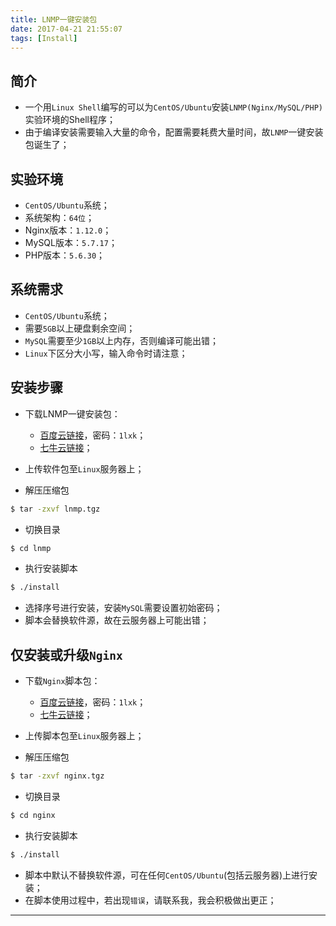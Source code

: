 ```yaml
---
title: LNMP一键安装包
date: 2017-04-21 21:55:07
tags: [Install]
---
```


## 简介
+ 一个用`Linux Shell`编写的可以为`CentOS/Ubuntu`安装`LNMP(Nginx/MySQL/PHP)`实验环境的Shell程序；
+ 由于编译安装需要输入大量的命令，配置需要耗费大量时间，故`LNMP`一键安装包诞生了；


## 实验环境
+ `CentOS/Ubuntu`系统；
+ 系统架构：`64位`；
+ Nginx版本：`1.12.0`；
+ MySQL版本：`5.7.17`；
+ PHP版本：`5.6.30`；

<!-- more -->

## 系统需求
+ `CentOS/Ubuntu`系统；
+ 需要`5GB`以上硬盘剩余空间；
+ `MySQL`需要至少`1GB`以上内存，否则编译可能出错；
+ `Linux`下区分大小写，输入命令时请注意；

## 安装步骤
+ 下载LNMP一键安装包：
    + [百度云链接](http://pan.baidu.com/s/1gf44cld)，密码：`1lxk`；
    + [七牛云链接](http://olxczlg18.bkt.clouddn.com/lnmp.tgz)；

+ 上传软件包至`Linux`服务器上；

+ 解压压缩包

```bash
$ tar -zxvf lnmp.tgz
```

+ 切换目录

```bash
$ cd lnmp
```

+ 执行安装脚本

```bash
$ ./install
```

+ 选择序号进行安装，安装`MySQL`需要设置初始密码；
+ 脚本会替换软件源，故在云服务器上可能出错；

## 仅安装或升级`Nginx`
+ 下载`Nginx`脚本包：
    + [百度云链接](http://pan.baidu.com/s/1gf44cld)，密码：`1lxk`；
    + [七牛云链接](http://olxczlg18.bkt.clouddn.com/nginx.tgz)；

+ 上传脚本包至`Linux`服务器上；

+ 解压压缩包

```bash
$ tar -zxvf nginx.tgz
```

+ 切换目录

```bash
$ cd nginx
```

+ 执行安装脚本

```bash
$ ./install
```

+ 脚本中默认不替换软件源，可在任何`CentOS/Ubuntu`(包括云服务器)上进行安装；
+ 在脚本使用过程中，若出现`错误`，请联系我，我会积极做出更正；

***





